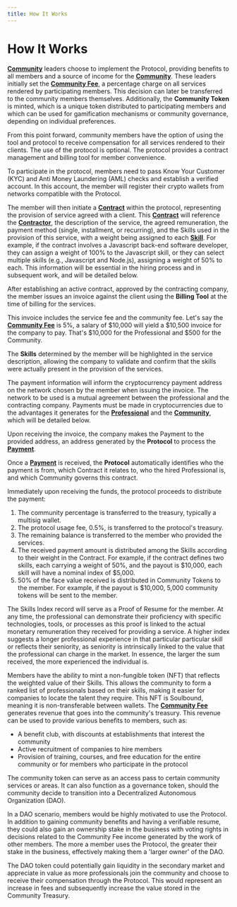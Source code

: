 ```yaml
---
title: How It Works
---
```


# How It Works

[**Community**](/the-protocol/roles/#community) leaders choose to implement the Protocol, providing benefits to all members and a source of income for the [**Community**](/the-protocol/roles/#community). These leaders initially set the [**Community Fee**](/the-protocol/definitions/#community-fee), a percentage charge on all services rendered by participating members. This decision can later be transferred to the community members themselves. Additionally, the **Community Token** is minted, which is a unique token distributed to participating members and which can be used for gamification mechanisms or community governance, depending on individual preferences.

From this point forward, community members have the option of using the tool and protocol to receive compensation for all services rendered to their clients. The use of the protocol is optional. The protocol provides a contract management and billing tool for member convenience.

To participate in the protocol, members need to pass Know Your Customer (KYC) and Anti Money Laundering (AML) checks and establish a verified account. In this account, the member will register their crypto wallets from networks compatible with the Protocol.

The member will then initiate a [**Contract**](/the-protocol/definitions/#contract) within the protocol, representing the provision of service agreed with a client. This [**Contract**](/the-protocol/definitions/#contract) will reference the [**Contractor**](/the-protocol/roles/#contractor), the description of the service, the agreed remuneration, the payment method (single, installment, or recurring), and the Skills used in the provision of this service, with a weight being assigned to each [**Skill**](/the-protocol/definitions/#skill). For example, if the contract involves a Javascript back-end software developer, they can assign a weight of 100% to the Javascript skill, or they can select multiple skills (e.g., Javascript and Node.js), assigning a weight of 50% to each. This information will be essential in the hiring process and in subsequent work, and will be detailed below.

After establishing an active contract, approved by the contracting company, the member issues an invoice against the client using the **Billing Tool** at the time of billing for the services.

This invoice includes the service fee and the community fee. Let's say the [**Community Fee**](/the-protocol/definitions/#community-fee) is 5%, a salary of $10,000 will yield a $10,500 invoice for the company to pay. That's $10,000 for the Professional and $500 for the Community.

The **Skills** determined by the member will be highlighted in the service description, allowing the company to validate and confirm that the skills were actually present in the provision of the services.

The payment information will inform the cryptocurrency payment address on the network chosen by the member when issuing the invoice. The network to be used is a mutual agreement between the professional and the contracting company. Payments must be made in cryptocurrencies due to the advantages it generates for the [**Professional**](/the-protocol/roles/#professional) and the [**Community**](/the-protocol/roles/#community), which will be detailed below.

Upon receiving the invoice, the company makes the Payment to the provided address, an address generated by the **Protocol** to process the [**Payment**](/the-protocol/definitions/#payment).

Once a [**Payment**](/the-protocol/definitions/#payment) is received, the **Protocol** automatically identifies who the payment is from, which Contract it relates to, who the hired Professional is, and which Community governs this contract.

Immediately upon receiving the funds, the protocol proceeds to distribute the payment:

1. The community percentage is transferred to the treasury, typically a multisig wallet.
2. The protocol usage fee, 0.5%, is transferred to the protocol's treasury.
3. The remaining balance is transferred to the member who provided the services.
4. The received payment amount is distributed among the Skills according to their weight in the Contract. For example, if the contract defines two skills, each carrying a weight of 50%, and the payout is $10,000, each skill will have a nominal index of $5,000.
5. 50% of the face value received is distributed in Community Tokens to the member. For example, if the payout is $10,000, 5,000 community tokens will be sent to the member.

The Skills Index record will serve as a Proof of Resume for the member. At any time, the professional can demonstrate their proficiency with specific technologies, tools, or processes as this proof is linked to the actual monetary remuneration they received for providing a service. A higher index suggests a longer professional experience in that particular particular skill or reflects their seniority, as seniority is intrinsically linked to the value that the professional can charge in the market. In essence, the larger the sum received, the more experienced the individual is.

Members have the ability to mint a non-fungible token (NFT) that reflects the weighted value of their Skills. This allows the community to form a ranked list of professionals based on their skills, making it easier for companies to locate the talent they require. This NFT is Soulbound, meaning it is non-transferable between wallets. The [**Community Fee**](/the-protocol/definitions/#community-fee) generates revenue that goes into the community's treasury. This revenue can be used to provide various benefits to members, such as:

- A benefit club, with discounts at establishments that interest the community
- Active recruitment of companies to hire members
- Provision of training, courses, and free education for the entire community or for members who participate in the protocol

The community token can serve as an access pass to certain community services or areas. It can also function as a governance token, should the community decide to transition into a Decentralized Autonomous Organization (DAO).

In a DAO scenario, members would be highly motivated to use the Protocol. In addition to gaining community benefits and having a verifiable resume, they could also gain an ownership stake in the business with voting rights in decisions related to the Community Fee income generated by the work of other members. The more a member uses the Protocol, the greater their stake in the business, effectively making them a 'larger owner' of the DAO.

The DAO token could potentially gain liquidity in the secondary market and appreciate in value as more professionals join the community and choose to receive their compensation through the Protocol. This would represent an increase in fees and subsequently increase the value stored in the Community Treasury.